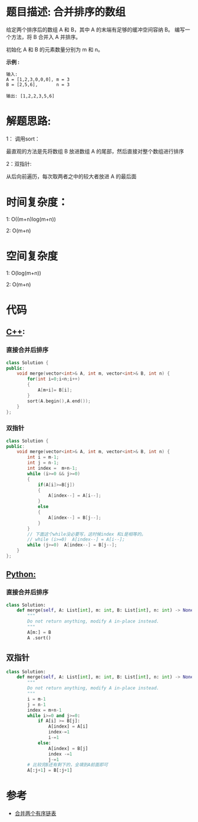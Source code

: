 # 题目描述:  合并排序的数组

给定两个排序后的数组 A 和 B，其中 A 的末端有足够的缓冲空间容纳 B。 编写一个方法，将 B 合并入 A 并排序。

初始化 A 和 B 的元素数量分别为 m 和 n。

**示例 :**
```
输入:
A = [1,2,3,0,0,0], m = 3
B = [2,5,6],       n = 3

输出: [1,2,2,3,5,6]
```

# 解题思路:
1： 调用sort：

最直观的方法是先将数组 B 放进数组 A 的尾部，然后直接对整个数组进行排序

2：双指针:

 从后向前遍历，每次取两者之中的较大者放进 A 的最后面
# 时间复杂度：
  1: O((m+n)log(m+n))
  
  2: O(m+n)
# 空间复杂度
  1: O(log(m+n))
  
  2: O(m+n)
  
# 代码

## [C++](./Sorted-Merge-Lcci.cpp):
### 直接合并后排序
```c++
class Solution {
public:
    void merge(vector<int>& A, int m, vector<int>& B, int n) {
        for(int i=0;i<n;i++)
        {
            A[m+i]= B[i];
        }
        sort(A.begin(),A.end());
    }
};
```
###  双指针
```c++
class Solution {
public:
    void merge(vector<int>& A, int m, vector<int>& B, int n) {
        int i = m-1;
        int j = n-1;
        int index =  m+n-1;
        while (i>=0 && j>=0)
        {
            if(A[i]>=B[j])
            {
                A[index--] = A[i--];
            }
            else
            {
                A[index--] = B[j--];
            }
        }
        // 下面这个while没必要写，这时候index 和i是相等的。
        // while (i>=0)  A[index--] = A[i--];
        while (j>=0)  A[index--] = B[j--];
    }
};
```

## [Python:](https://github.com/bryceustc/LeetCode_Note/blob/master/python/Sorted-Merge-Lcci/Sorted-Merge-Lcci.py)
###  直接合并后排序
```python
class Solution:
    def merge(self, A: List[int], m: int, B: List[int], n: int) -> None:
        """
        Do not return anything, modify A in-place instead.
        """
        A[m:] = B
        A .sort()
```
## 双指针
```python
class Solution:
    def merge(self, A: List[int], m: int, B: List[int], n: int) -> None:
        """
        Do not return anything, modify A in-place instead.
        """
        i = m-1
        j = n-1
        index = m+n-1
        while i>=0 and j>=0:
            if A[i] >= B[j]:
                A[index] = A[i]
                index-=1
                i-=1
            else:
                A[index] = B[j]
                index -=1
                j-=1
        # 比较完B还有剩下的，全填到A前面即可
        A[:j+1] = B[:j+1]
```

# 参考

  -  [合并两个有序链表](https://github.com/bryceustc/CodingInterviews/blob/master/MergeSortedLists/README.md)
